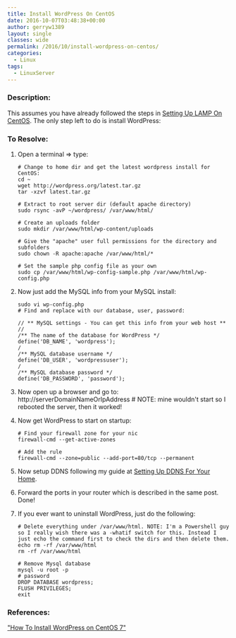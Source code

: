 ```yaml
---
title: Install WordPress On CentOS
date: 2016-10-07T03:48:38+00:00
author: gerryw1389
layout: single
classes: wide
permalink: /2016/10/install-wordpress-on-centos/
categories:
  - Linux
tags:
  - LinuxServer
---
```

<!--more-->

### Description:

This assumes you have already followed the steps in [Setting Up LAMP On CentOS](https://automationadmin.com/2016/10/install-lamp-on-centos/). The only step left to do is install WordPress:

### To Resolve:

1. Open a terminal => type:

   ```shell
   # Change to home dir and get the latest wordpress install for CentOS:
   cd ~
   wget http://wordpress.org/latest.tar.gz
   tar -xzvf latest.tar.gz

   # Extract to root server dir (default apache directory)
   sudo rsync -avP ~/wordpress/ /var/www/html/

   # Create an uploads folder
   sudo mkdir /var/www/html/wp-content/uploads

   # Give the "apache" user full permissions for the directory and subfolders
   sudo chown -R apache:apache /var/www/html/*

   # Set the sample php config file as your own
   sudo cp /var/www/html/wp-config-sample.php /var/www/html/wp-config.php
   ```

2. Now just add the MySQL info from your MySQL install:

   ```shell
   sudo vi wp-config.php
   # Find and replace with our database, user, password:

   // ** MySQL settings - You can get this info from your web host ** //
   /** The name of the database for WordPress */
   define('DB_NAME', 'wordpress');
   /
   /** MySQL database username */
   define('DB_USER', 'wordpressuser');
   /
   /** MySQL database password */
   define('DB_PASSWORD', 'password');
   ```

3. Now open up a browser and go to: http://serverDomainNameOrIpAddress # NOTE: mine wouldn't start so I rebooted the server, then it worked!

4. Now get WordPress to start on startup:

   ```shell
   # Find your firewall zone for your nic
   firewall-cmd --get-active-zones

   # Add the rule
   firewall-cmd --zone=public --add-port=80/tcp --permanent
   ```

5. Now setup DDNS following my guide at [Setting Up DDNS For Your Home](https://automationadmin.com/2016/10/setting-up-ddns-for-home/).

6. Forward the ports in your router which is described in the same post. Done!

7. If you ever want to uninstall WordPress, just do the following:

   ```shell
   # Delete everything under /var/www/html. NOTE: I'm a Powershell guy so I really wish there was a -whatif switch for this. Instead I just echo the command first to check the dirs and then delete them.
   echo rm -rf /var/www/html
   rm -rf /var/www/html

   # Remove Mysql database
   mysql -u root -p
   # password
   DROP DATABASE wordpress;
   FLUSH PRIVILEGES;
   exit
   ```

### References:

["How To Install WordPress on CentOS 7"](https://www.digitalocean.com/community/tutorials/how-to-install-wordpress-on-centos-7)